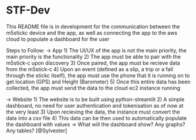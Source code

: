 # STF-Dev
This README file is in development for the communication between the m5stickc device and the app, as well as connecting the app to the aws cloud to populate a dashboard for the user

Steps to Follow:
-> App
    1) The UI/UX of the app is not the main priority, the main priority is the functionality
    2) The app must be able to pair with the m5stick-c upon discovery
    3) Once paired, the app must be recieve data from the m5stick-c
    4) Upon an event (defined as a slip, a trip or a fall through the stickc itself), the app must use the phone that it is running on to get location (GPS) and Height (Barometer)
    5) Once this entire data has been collected, the app must send the data to the cloud ec2 instance running

-> Website
    1) The website is to be built using python-streamlit
    2) A simple dashboard, no need for user authentication and tokenisation as of now at the very least
    3) Upon recieving the data, the instance must convert the data into a csv file
    4) This data can be then used to automatically populate the dashboard with values
        -> What will the dashboard show? Any graphs? Any tables? [@Sylvester]
